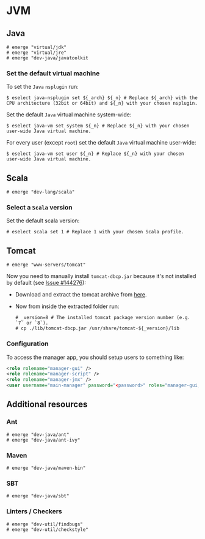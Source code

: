 # JVM

## Java

```ShellSession
# emerge "virtual/jdk"
# emerge "virtual/jre"
# emerge "dev-java/javatoolkit
```

### Set the default virtual machine

To set the `Java` `nsplugin` run:

```ShellSession
$ eselect java-nsplugin set ${_arch} ${_n} # Replace ${_arch} with the CPU architecture (32bit or 64bit) and ${_n} with your chosen nsplugin.
```

Set the default `Java` virtual machine system-wide:

```ShellSession
$ eselect java-vm set system ${_n} # Replace ${_n} with your chosen user-wide Java virtual machine.
```

For every user (except `root`) set the default `Java` virtual machine user-wide:

```ShellSession
$ eselect java-vm set user ${_n} # Replace ${_n} with your chosen user-wide Java virtual machine.
```

## Scala

```ShellSession
# emerge "dev-lang/scala"
```

### Select a `Scala` version

Set the default scala version:

```ShellSession
# eselect scala set 1 # Replace 1 with your chosen Scala profile.
```

## Tomcat

```ShellSession
# emerge "www-servers/tomcat"
```

Now you need to manually install `tomcat-dbcp.jar` because it's not installed by
default (see [Issue #144276](https://bugs.gentoo.org/show_bug.cgi?id=144276)):

* Download and extract the tomcat archive from [here](http://tomcat.apache.org).
* Now from inside the extracted folder run:

  ```ShellSession
  # _version=8 # The installed tomcat package version number (e.g. `7` or `8`).
  # cp ./lib/tomcat-dbcp.jar /usr/share/tomcat-${_version}/lib
  ```

### Configuration

To access the manager app, you should setup users to something like:

```XML
<role rolename="manager-gui" />
<role rolename="manager-script" />
<role rolename="manager-jmx" />
<user username="main-manager" password="<password>" roles="manager-gui,manager-script,manager-jmx" />
```

## Additional resources

### Ant

```ShellSession
# emerge "dev-java/ant"
# emerge "dev-java/ant-ivy"
```

### Maven

```ShellSession
# emerge "dev-java/maven-bin"
```

### SBT

```ShellSession
# emerge "dev-java/sbt"
```

### Linters / Checkers

```ShellSession
# emerge "dev-util/findbugs"
# emerge "dev-util/checkstyle"
```
